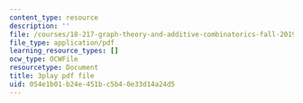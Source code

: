 ```yaml
---
content_type: resource
description: ''
file: /courses/18-217-graph-theory-and-additive-combinatorics-fall-2019/054e1b01b24e451bc5b40e33d14a24d5_4626663.pdf
file_type: application/pdf
learning_resource_types: []
ocw_type: OCWFile
resourcetype: Document
title: 3play pdf file
uid: 054e1b01-b24e-451b-c5b4-0e33d14a24d5
---
```

